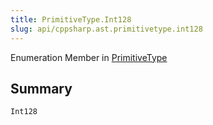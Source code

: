 ```yaml
---
title: PrimitiveType.Int128
slug: api/cppsharp.ast.primitivetype.int128
---
```

Enumeration Member in [PrimitiveType](/api/cppsharp/ast/primitivetype)

## Summary



```csharp
Int128
```

